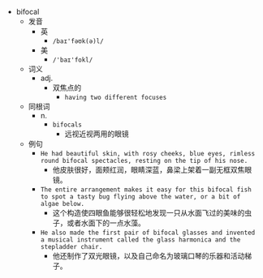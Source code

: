 - bifocal
  - 发音
    - 英
      - `/baɪ'fəʊk(ə)l/`
    - 美
      - `/'baɪ'fokl/`
  - 词义
    - adj.
      - 双焦点的
        - `having two different focuses `
  - 同根词
    - n.
      - `bifocals`
        - 远视近视两用的眼镜
  - 例句
    - `He had beautiful skin, with rosy cheeks, blue eyes, rimless round bifocal spectacles, resting on the tip of his nose.`
      - 他皮肤很好，面颊红润，眼睛深蓝，鼻梁上架着一副无框双焦眼镜。
    - `The entire arrangement makes it easy for this bifocal fish to spot a tasty bug flying above the water, or a bit of algae below.`
      - 这个构造使四眼鱼能够很轻松地发现一只从水面飞过的美味的虫子，或者水面下的一点水藻。
    - `He also made the first pair of bifocal glasses and invented a musical instrument called the glass harmonica and the stepladder chair.`
      - 他还制作了双光眼镜，以及自己命名为玻璃口琴的乐器和活动梯子。

